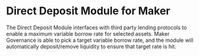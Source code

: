 # Direct Deposit Module for Maker

The Direct Deposit Module interfaces with third party lending protocols to enable a maximum variable borrow rate for selected assets. Maker Governance is able to pick a target variable borrow rate, and the module will automatically deposit/remove liquidity to ensure that target rate is hit.